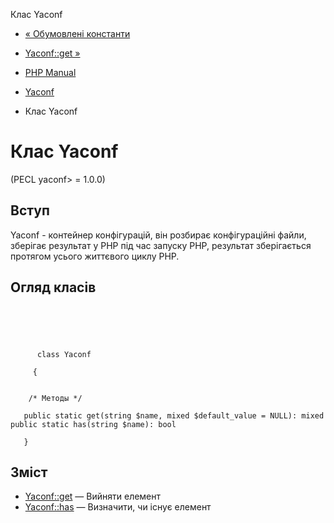 Клас Yaconf

-   [« Обумовлені константи](yaconf.constants.html)
    
-   [Yaconf::get »](yaconf.get.html)
    
-   [PHP Manual](index.html)
    
-   [Yaconf](book.yaconf.html)
    
-   Клас Yaconf
    

# Клас Yaconf

(PECL yaconf> = 1.0.0)

## Вступ

Yaconf - контейнер конфігурацій, він розбирає конфігураційні файли, зберігає результат у PHP під час запуску PHP, результат зберігається протягом усього життєвого циклу PHP.

## Огляд класів

```classsynopsis



    
     
      class Yaconf
     
     {


    /* Методы */
    
   public static get(string $name, mixed $default_value = NULL): mixed
public static has(string $name): bool

   }
```

## Зміст

-   [Yaconf::get](yaconf.get.html) — Вийняти елемент
-   [Yaconf::has](yaconf.has.html) — Визначити, чи існує елемент